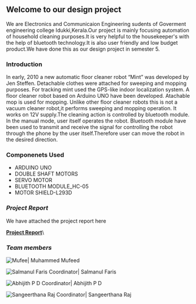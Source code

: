 ## Welcome to our design project
We are Electronics and Communicaion Engineering sudents of Goverment engineering college Idukki,Kerala.Our project is mainly focusing automation of household cleaning purposes.It is very helpful to the housekeeper's with the help of bluetooth technology.It is also user friendly and low budget product.We have done this as our design project in semester 5.

### Introduction

In early, 2010 a new automatic floor cleaner robot “Mint” was developed by Jen 
Steffen. Detachable clothes were attached for sweeping and mopping purposes. For 
tracking mint used the GPS-like indoor localization system.
A floor cleaner robot based on Arduino UNO have been developed. Atachable mop 
is used for mopping. Unlike other floor cleaner robots this is not a vacuum cleaner robot,it 
performs sweeping and mopping operation. It works on 12V supply.The cleaning action is 
controlled by bluetooth module.
In the manual mode, user itself operates the robot.
Bluetooth module have been used to transmit and receive the signal for controlling the 
robot through the phone by the user itself.Therefore user can move the robot in the desired direction.

### Componenets Used

 * ARDUINO UNO
 * DOUBLE SHAFT MOTORS
 * SERVO MOTOR
 * BLUETOOTH MODULE_HC-05
 * MOTOR SHIELD-L293D

### _Project Report_

We have attached the project report here

 **[Project Report](https://abhijithpd01.github.io/Project-Report/proect.pdf.pdf)**\



### _Team members_

   ![Mufee](https://abhijithpd01.github.io/Photo/IMG-20191008-WA0382.jpg)|
Muhammed Mufeed

   ![Salmanul Faris Coordinator](https://abhijithpd01.github.io/Photo/Screenshot_20200809-090601.png)|
Salmanul Faris
  
   ![Abhijith P D Coordinator](https://abhijithpd01.github.io/Photo/FB_IMG_1596946663973.jpg)|
Abhijith P D
 
   ![Sangeerthana Raj Coordinator](https://abhijithpd01.github.io/Photo/Screenshot_20200809-094522.png)|
Sangeerthana Raj

